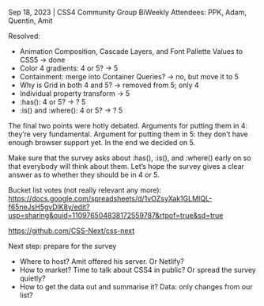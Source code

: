 Sep 18, 2023 | CSS4 Community Group BiWeekly
Attendees: PPK, Adam, Quentin, Amit

Resolved:
- Animation Composition, Cascade Layers, and Font Pallette Values to CSS5 -> done
- Color 4 gradients: 4 or 5? -> 5
- Containment: merge into Container Queries? -> no, but move it to 5
- Why is Grid in both 4 and 5? -> removed from 5; only 4
- Individual property transform -> 5
- :has(): 4 or 5? -> ? 5
- :is() and :where(): 4 or 5? -> ? 5

The final two points were hotly debated. Arguments for putting them in 4: they’re very fundamental. Argument for putting them in 5: they don’t have enough browser support yet. In the end we decided on 5.

Make sure that the survey asks about :has(), :is(), and :where() early on so that everybody will think about them. Let’s hope the survey gives a clear answer as to whether they should be in 4 or 5.

Bucket list votes (not really relevant any more): https://docs.google.com/spreadsheets/d/1vOZsyXak1GLMIQL-f65neJsH5gvDlK8y/edit?usp=sharing&ouid=110976504838172559787&rtpof=true&sd=true 

https://github.com/CSS-Next/css-next 

Next step: prepare for the survey
- Where to host? Amit offered his server. Or Netlify?
- How to market? Time to talk about CSS4 in public? Or spread the survey quietly?
- How to get the data out and summarise it? Data: only changes from our list?
